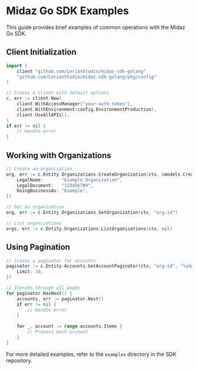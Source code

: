# Midaz Go SDK Examples

This guide provides brief examples of common operations with the Midaz Go SDK.

## Client Initialization

```go
import (
	client "github.com/LerianStudio/midaz-sdk-golang"
	"github.com/LerianStudio/midaz-sdk-golang/pkg/config"
)

// Create a client with default options
c, err := client.New(
	client.WithAccessManager("your-auth-token"),
	client.WithEnvironment(config.EnvironmentProduction),
	client.UseAllAPIs(),
)
if err != nil {
	// Handle error
}
```

## Working with Organizations

```go
// Create an organization
org, err := c.Entity.Organizations.CreateOrganization(ctx, &models.CreateOrganizationInput{
	LegalName:       "Example Organization",
	LegalDocument:   "123456789",
	DoingBusinessAs: "Example",
})

// Get an organization
org, err := c.Entity.Organizations.GetOrganization(ctx, "org-id")

// List organizations
orgs, err := c.Entity.Organizations.ListOrganizations(ctx, nil)
```

## Using Pagination

```go
// Create a paginator for accounts
paginator := c.Entity.Accounts.GetAccountPaginator(ctx, "org-id", "ledger-id", &models.ListOptions{
	Limit: 10,
})

// Iterate through all pages
for paginator.HasNext() {
	accounts, err := paginator.Next()
	if err != nil {
		// Handle error
	}
	
	for _, account := range accounts.Items {
		// Process each account
	}
}
```

For more detailed examples, refer to the `examples` directory in the SDK repository.
